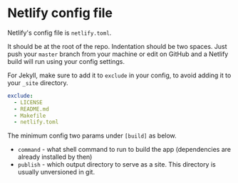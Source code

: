 # Netlify config file

Netlify's config file is `netlify.toml`.

It should be at the root of the repo. Indentation should be two spaces. Just push your `master` branch from your machine or edit on GitHub and a Netlify build will run using your config settings.

For Jekyll, make sure to add it to `exclude` in your config, to avoid adding it to your `_site` directory.

```yaml
exclude:
  - LICENSE
  - README.md
  - Makefile
  - netlify.toml
```

The minimum config two params under `[build]` as below.

- `command` - what shell command to run to build the app (dependencies are already installed by then)
- `publish` - which output directory to serve as a site. This directory is usually unversioned in git.
